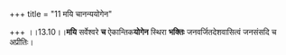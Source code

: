 +++
title = "11 मयि चानन्ययोगेन"

+++
।।13.10।।**मयि** सर्वेश्वरे **च** ऐकान्तिक**योगेन** स्थिरा **भक्तिः**
जनवर्जितदेशवासित्वं जनसंसदि च अप्रीतिः।

